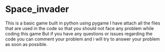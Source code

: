 # Space_invader
This is a basic game built in python using pygame
I have attach all the files that are used in the code so that you should not face any problem while coding this game
But if you have any questions or issues regarding the code you can comment your problem and i will try to answer your problem as soon as possible.
